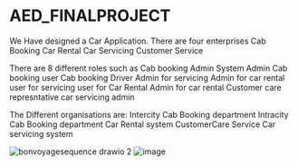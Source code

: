 # AED_FINALPROJECT

We Have designed a Car Application.
There are four enterprises Cab Booking
Car Rental
Car Servicing
Customer Service

There are 8 different roles such as 
Cab booking Admin
 System Admin
Cab booking user
Cab booking Driver
Admin for servicing
Admin for car rental
user for servicing 
user for Car Rental
Admin for car rental
Customer care represntative
car servicing admin

The Different organisations are:
Intercity Cab Booking department
Intracity Cab Booking department
Car Rental system
CustomerCare Service
Car servicing system


![bonvoyagesequence drawio 2](https://user-images.githubusercontent.com/114513851/207204115-56f0a3d2-dcea-4d94-ae0a-3fbef6a70650.png)
![image](https://user-images.githubusercontent.com/114513851/207204222-e9f0bc96-94ea-4e88-808c-f9f5cd96317b.png)











 


